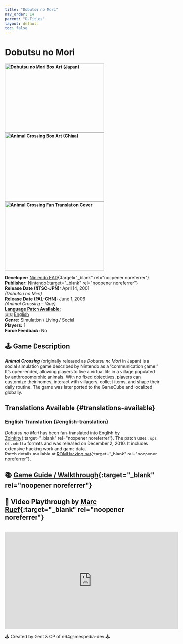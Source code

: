 ```yaml
---
title: "Dobutsu no Mori"
nav_order: 14
parent: "D-Titles"
layout: default
toc: false
---
```


# Dobutsu no Mori  
<b>  
<img src="https://images.launchbox-app.com//436ad5b4-b7f8-4fcc-b7ea-b38f38793955.png" alt="Dobutsu no Mori Box Art (Japan)" style="object-fit:cover;width:320px;height:224px"/>
<img src="https://images.launchbox-app.com//196c2e3d-3b07-4418-a56e-48524d7eff97.jpg" alt="Animal Crossing Box Art (China)" style="object-fit:cover;width:320px;height:224px"/>
</b>
<b>  
<img src="https://images.launchbox-app.com/7d65132c-7d91-4e71-89f5-ed97e515c85e.png" alt="Animal Crossing Fan Translation Cover" style="object-fit:cover;width:320px;height:224px"/>  
</b>

**Developer:** [Nintendo EAD](https://en.wikipedia.org/wiki/Nintendo_Entertainment_Analysis_%26_Development){:target="_blank" rel="noopener noreferrer"}  
**Publisher:** [Nintendo](https://en.wikipedia.org/wiki/Nintendo){:target="_blank" rel="noopener noreferrer"}  
**Release Date (NTSC-JPN):** April 14, 2001    
*(Dobutsu no Mori)*  
**Release Date (PAL-CHN):** June 1, 2006    
*(Animal Crossing – iQue)*  
[**Language Patch Available:**](#translations-available)<br> 
🇺🇸 [English](#english-translation)  
**Genre:** Simulation / Living / Social  
**Players:** 1  
**Force Feedback:** No  

## 🕹️ Game Description  
<em><strong>Animal Crossing</strong></em> (originally released as *Dobutsu no Mori* in Japan) is a social simulation game described by Nintendo as a “communication game.” It’s open-ended, allowing players to live a virtual life in a village populated by anthropomorphic animals. With no fixed objectives, players can customize their homes, interact with villagers, collect items, and shape their daily routine. The game was later ported to the GameCube and localized globally.

## Translations Available {#translations-available}  
### English Translation {#english-translation}  
*Dobutsu no Mori* has been fan-translated into English by [Zoinkity](https://www.romhacking.net/community/803/){:target="_blank" rel="noopener noreferrer"}. The patch uses `.ups` or `.xdelta` formats and was released on December 2, 2010. It includes extensive hacking work and game data.  
Patch details available at [ROMHacking.net](https://www.romhacking.net/translations/1581/){:target="_blank" rel="noopener noreferrer"}.

## 📚 [Game Guide / Walkthrough](https://gamefaqs.gamespot.com/n64/579007-doubutsu-no-mori/faqs/39505){:target="_blank" rel="noopener noreferrer"}

## 🎥 Video Playthrough by [Marc Ruef](https://www.youtube.com/channel/UCOwn-PBOZDlCjziYSg2EXdg){:target="_blank" rel="noopener noreferrer"}  
<br />  
<iframe width="560" height="315" src="https://www.youtube.com/embed/jNu9Wbr3hBg" title="Animal Crossing – Full Playthrough by Marc Ruef" frameborder="0" allowfullscreen></iframe>

🕹️ Created by Gent & CP of n64gamespedia-dev 🕹️

<!-- Vault Format: n64gamespedia-dev -->
<!-- Protocol Source: _vault-specs/format-protocol.md -->
